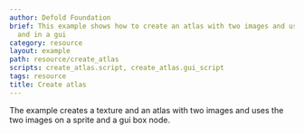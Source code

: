 ```yaml
---
author: Defold Foundation
brief: This example shows how to create an atlas with two images and use it on a sprite
  and in a gui
category: resource
layout: example
path: resource/create_atlas
scripts: create_atlas.script, create_atlas.gui_script
tags: resource
title: Create atlas
---
```



The example creates a texture and an atlas with two images and uses the two images on a sprite and a gui box node.